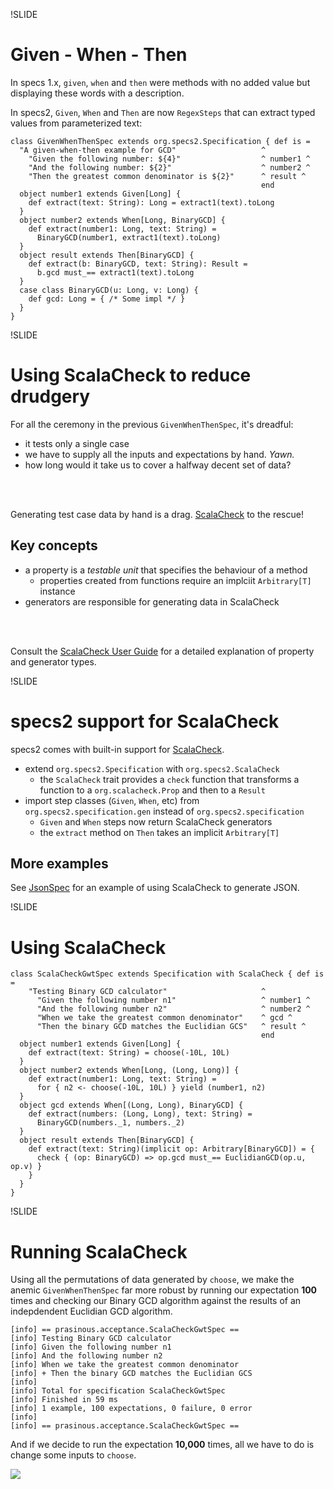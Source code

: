 !SLIDE

# Given - When - Then

In specs 1.x, ``given``, ``when`` and ``then`` were methods with no added value but displaying these words with a
description.

In specs2, ``Given``, ``When`` and ``Then`` are now ``RegexSteps`` that can extract typed values from parameterized text:

    class GivenWhenThenSpec extends org.specs2.Specification { def is =
      "A given-when-then example for GCD"                   ^
        "Given the following number: ${4}"                  ^ number1 ^
        "And the following number: ${2}"                    ^ number2 ^
        "Then the greatest common denominator is ${2}"      ^ result ^
                                                            end
      object number1 extends Given[Long] {
        def extract(text: String): Long = extract1(text).toLong
      }
      object number2 extends When[Long, BinaryGCD] {
        def extract(number1: Long, text: String) =
          BinaryGCD(number1, extract1(text).toLong)
      }
      object result extends Then[BinaryGCD] {
        def extract(b: BinaryGCD, text: String): Result =
          b.gcd must_== extract1(text).toLong
      }
      case class BinaryGCD(u: Long, v: Long) {
        def gcd: Long = { /* Some impl */ }
      }
    }

!SLIDE

# Using ScalaCheck to reduce drudgery

For all the ceremony in the previous ``GivenWhenThenSpec``, it's dreadful:

- it tests only a single case
- we have to supply all the inputs and expectations by hand.  *Yawn.*
- how long would it take us to cover a halfway decent set of data?
<br/>
<br/>

Generating test case data by hand is a drag.  [ScalaCheck](http://code.google.com/p/scalacheck/) to the rescue!

## Key concepts

- a property is a _testable unit_ that specifies the behaviour of a method
    - properties created from functions require an implciit ``Arbitrary[T]`` instance
- generators are responsible for generating data in ScalaCheck
<br/>
<br/>

Consult the [ScalaCheck User Guide](http://code.google.com/p/scalacheck/wiki/UserGuide) for a detailed explanation
of property and generator types.

!SLIDE

# specs2 support for ScalaCheck

specs2 comes with built-in support for [ScalaCheck](http://code.google.com/p/scalacheck/wiki/UserGuide).

- extend ``org.specs2.Specification`` with ``org.specs2.ScalaCheck``
  - the ``ScalaCheck`` trait provides a ``check`` function that transforms a function to
  a ``org.scalacheck.Prop`` and then to a ``Result``
- import step classes (``Given``, ``When``, etc) from ``org.specs2.specification.gen`` instead of ``org.specs2.specification``
  - ``Given`` and ``When`` steps now return ScalaCheck generators
  - the ``extract`` method on ``Then`` takes an implicit ``Arbitrary[T]``

## More examples

See [JsonSpec](https://github.com/etorreborre/specs2/blob/master/src/test/scala/org/specs2/json/JsonSpec.scala) for
an example of using ScalaCheck to generate JSON.

!SLIDE

# Using ScalaCheck

    class ScalaCheckGwtSpec extends Specification with ScalaCheck { def is =
        "Testing Binary GCD calculator"                     ^
          "Given the following number n1"                   ^ number1 ^
          "And the following number n2"                     ^ number2 ^
          "When we take the greatest common denominator"    ^ gcd ^
          "Then the binary GCD matches the Euclidian GCS"   ^ result ^
                                                            end
      object number1 extends Given[Long] {
        def extract(text: String) = choose(-10L, 10L)
      }
      object number2 extends When[Long, (Long, Long)] {
        def extract(number1: Long, text: String) =
          for { n2 <- choose(-10L, 10L) } yield (number1, n2)
      }
      object gcd extends When[(Long, Long), BinaryGCD] {
        def extract(numbers: (Long, Long), text: String) =
          BinaryGCD(numbers._1, numbers._2)
      }
      object result extends Then[BinaryGCD] {
        def extract(text: String)(implicit op: Arbitrary[BinaryGCD]) = {
          check { (op: BinaryGCD) => op.gcd must_== EuclidianGCD(op.u, op.v) }
        }
      }
    }

!SLIDE

# Running ScalaCheck

Using all the permutations of data generated by ``choose``, we make the anemic ``GivenWhenThenSpec``
far more robust by running our expectation **100** times and checking our Binary GCD algorithm against
the results of an indepdendent Euclidian GCD algorithm.

    [info] == prasinous.acceptance.ScalaCheckGwtSpec ==
    [info] Testing Binary GCD calculator
    [info] Given the following number n1
    [info] And the following number n2
    [info] When we take the greatest common denominator
    [info] + Then the binary GCD matches the Euclidian GCS
    [info]
    [info] Total for specification ScalaCheckGwtSpec
    [info] Finished in 59 ms
    [info] 1 example, 100 expectations, 0 failure, 0 error
    [info]
    [info] == prasinous.acceptance.ScalaCheckGwtSpec ==

And if we decide to run the expectation **10,000** times, all we have to do is change some inputs to ``choose``.


<img class="logo" src="/img/novus-logo.gif" />